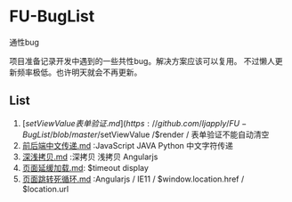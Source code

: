 # FU-BugList
通性bug

项目准备记录开发中遇到的一些共性bug。解决方案应该可以复用。
不过懒人更新频率极低。也许明天就会不再更新。

## List
1. [$setViewValue表单验证.md](https://github.com/ljapply/FU-BugList/blob/master/%24setViewValue%E8%A1%A8%E5%8D%95%E9%AA%8C%E8%AF%81.md) :Angularjs /$setViewValue /$render / 表单验证不能自动清空
2. [前后端中文传递.md](https://github.com/ljapply/FU-BugList/blob/master/%E5%89%8D%E5%90%8E%E7%AB%AF%E4%B8%AD%E6%96%87%E4%BC%A0%E9%80%92.md) :JavaScript JAVA Python 中文字符传递
3. [深浅拷贝.md](https://github.com/ljapply/FU-BugList/blob/master/%E6%B7%B1%E6%B5%85%E6%8B%B7%E8%B4%9D.md) :深拷贝 浅拷贝 Angularjs
4. [页面延缓加载.md](https://github.com/ljapply/FU-BugList/blob/master/%E9%A1%B5%E9%9D%A2%E5%BB%B6%E7%BC%93%E5%8A%A0%E8%BD%BD.md): $timeout display
5. [页面跳转死循环.md](https://github.com/ljapply/FU-BugList/blob/master/%E9%A1%B5%E9%9D%A2%E8%B7%B3%E8%BD%AC%E6%AD%BB%E5%BE%AA%E7%8E%AF.md) :Angularjs / IE11 / $window.location.href / $location.url
